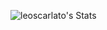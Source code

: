 ![leoscarlato's Stats](https://github-readme-stats.vercel.app/api?username=leoscarlato&theme=vue-dark&show_icons=true&hide_border=true&count_private=true)
